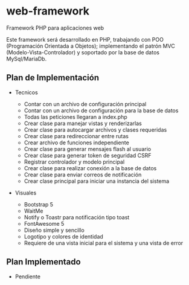 # web-framework
Framework PHP para aplicaciones web

Este framework será desarrollado en PHP, trabajando con POO (Programación Orientada a Objetos); implementando el patrón MVC (Modelo-Vista-Controlador) y soportado por la base de datos MySql/MariaDb.

## Plan de Implementación

- Tecnicos
    - Contar con un archivo de configuración principal
    - Contar con un archivo de configuración para la base de datos
    - Todas las peticiones llegaran a index.php
    - Crear clase para manejar vistas y renderizarlas
    - Crear clase para autocargar archivos y clases requeridas
    - Crear clase para redireccionar entre rutas
    - Crear archivo de funciones independiente
    - Crear clase para generar mensajes flash al usuario
    - Crear clase para generar token de seguridad CSRF
    - Registrar controlador y modelo principal
    - Crear clase para realizar conexión a la base de datos
    - Crear clase para enviar correos de notificación
    - Crear clase principal para iniciar una instancia del sistema

- Visuales
    - Bootstrap 5
    - WaitMe
    - Notify o Toastr para notificación tipo toast
    - FontAwesome 5
    - Diseño simple y sencillo
    - Logotipo y colores de identidad
    - Requiere de una vista inicial para el sistema y una vista de error

## Plan Implementado

- Pendiente
